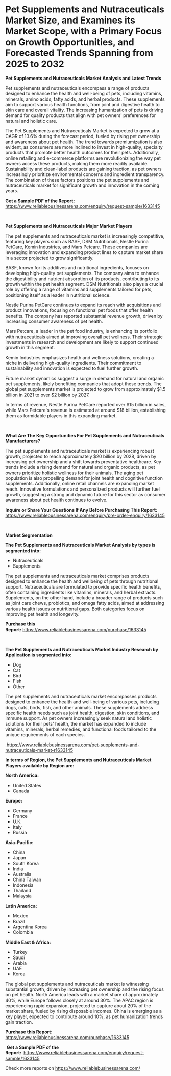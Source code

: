 <p><h1>Pet Supplements and Nutraceuticals Market Size, and Examines its Market Scope, with a Primary Focus on Growth Opportunities, and Forecasted Trends Spanning from 2025 to 2032</h1></p><p><strong>Pet Supplements and Nutraceuticals Market Analysis and Latest Trends</strong></p>
<p><p>Pet supplements and nutraceuticals encompass a range of products designed to enhance the health and well-being of pets, including vitamins, minerals, amino acids, fatty acids, and herbal products. These supplements aim to support various health functions, from joint and digestive health to skin care and overall vitality. The increasing humanization of pets is driving demand for quality products that align with pet owners' preferences for natural and holistic care.</p><p>The Pet Supplements and Nutraceuticals Market is expected to grow at a CAGR of 13.6% during the forecast period, fueled by rising pet ownership and awareness about pet health. The trend towards premiumization is also evident, as consumers are more inclined to invest in high-quality, specialty products that promote better health outcomes for their pets. Additionally, online retailing and e-commerce platforms are revolutionizing the way pet owners access these products, making them more readily available. Sustainability and clean-label products are gaining traction, as pet owners increasingly prioritize environmental concerns and ingredient transparency. The combination of these factors positions the pet supplements and nutraceuticals market for significant growth and innovation in the coming years.</p></p>
<p><strong>Get a Sample PDF of the Report:&nbsp;</strong> <a href="https://www.reliablebusinessarena.com/enquiry/request-sample/1633145?utm_campaign=3168&utm_medium=2&utm_source=Github&utm_content=ia&utm_term=29032025&utm_id=pet-supplements-and-nutraceuticals">https://www.reliablebusinessarena.com/enquiry/request-sample/1633145</a></p>
<p>&nbsp;</p>
<p><strong>Pet Supplements and Nutraceuticals Major Market Players</strong></p>
<p><p>The pet supplements and nutraceuticals market is increasingly competitive, featuring key players such as BASF, DSM Nutritionals, Nestle Purina PetCare, Kemin Industries, and Mars Petcare. These companies are leveraging innovation and expanding product lines to capture market share in a sector projected to grow significantly.</p><p>BASF, known for its additives and nutritional ingredients, focuses on developing high-quality pet supplements. The company aims to enhance the digestibility and nutrient absorption of its products, contributing to its growth within the pet health segment. DSM Nutritionals also plays a crucial role by offering a range of vitamins and supplements tailored for pets, positioning itself as a leader in nutritional science.</p><p>Nestle Purina PetCare continues to expand its reach with acquisitions and product innovations, focusing on functional pet foods that offer health benefits. The company has reported substantial revenue growth, driven by increasing consumer awareness of pet health.</p><p>Mars Petcare, a leader in the pet food industry, is enhancing its portfolio with nutraceuticals aimed at improving overall pet wellness. Their strategic investments in research and development are likely to support continued growth in this segment.</p><p>Kemin Industries emphasizes health and wellness solutions, creating a niche in delivering high-quality ingredients. Their commitment to sustainability and innovation is expected to fuel further growth.</p><p>Future market dynamics suggest a surge in demand for natural and organic pet supplements, likely benefiting companies that adopt these trends. The global pet supplements market is projected to grow from approximately $1.5 billion in 2021 to over $2 billion by 2027.</p><p>In terms of revenue, Nestle Purina PetCare reported over $15 billion in sales, while Mars Petcare's revenue is estimated at around $18 billion, establishing them as formidable players in this expanding market.</p></p>
<p>&nbsp;</p>
<p><strong>What Are The Key Opportunities For Pet Supplements and Nutraceuticals Manufacturers?</strong></p>
<p><p>The pet supplements and nutraceuticals market is experiencing robust growth, projected to reach approximately $20 billion by 2028, driven by increasing pet ownership and a shift towards preventative healthcare. Key trends include a rising demand for natural and organic products, as pet owners prioritize holistic wellness for their animals. The aging pet population is also propelling demand for joint health and cognitive function supplements. Additionally, online retail channels are expanding market reach. Innovative formulations and personalized products will further fuel growth, suggesting a strong and dynamic future for this sector as consumer awareness about pet health continues to evolve.</p></p>
<p><strong>Inquire or Share Your Questions If Any Before Purchasing This Report:</strong> <a href="https://www.reliablebusinessarena.com/enquiry/pre-order-enquiry/1633145?utm_campaign=3168&utm_medium=2&utm_source=Github&utm_content=ia&utm_term=29032025&utm_id=pet-supplements-and-nutraceuticals">https://www.reliablebusinessarena.com/enquiry/pre-order-enquiry/1633145</a></p>
<p>&nbsp;</p>
<p><strong>Market Segmentation</strong></p>
<p><strong>The Pet Supplements and Nutraceuticals Market Analysis by types is segmented into:</strong></p>
<p><ul><li>Nutraceuticals</li><li>Supplements</li></ul></p>
<p><p>The pet supplements and nutraceuticals market comprises products designed to enhance the health and wellbeing of pets through nutritional support. Nutraceuticals are formulated to provide specific health benefits, often containing ingredients like vitamins, minerals, and herbal extracts. Supplements, on the other hand, include a broader range of products such as joint care chews, probiotics, and omega fatty acids, aimed at addressing various health issues or nutritional gaps. Both categories focus on improving pet health and longevity.</p></p>
<p><strong>Purchase this Report:&nbsp;</strong><a href="https://www.reliablebusinessarena.com/purchase/1633145?utm_campaign=3168&utm_medium=2&utm_source=Github&utm_content=ia&utm_term=29032025&utm_id=pet-supplements-and-nutraceuticals">https://www.reliablebusinessarena.com/purchase/1633145</a></p>
<p>&nbsp;</p>
<p><strong>The Pet Supplements and Nutraceuticals Market Industry Research by Application is segmented into:</strong></p>
<p><ul><li>Dog</li><li>Cat</li><li>Bird</li><li>Fish</li><li>Other</li></ul></p>
<p><p>The pet supplements and nutraceuticals market encompasses products designed to enhance the health and well-being of various pets, including dogs, cats, birds, fish, and other animals. These supplements address specific health needs such as joint health, digestion, skin conditions, and immune support. As pet owners increasingly seek natural and holistic solutions for their pets' health, the market has expanded to include vitamins, minerals, herbal remedies, and functional foods tailored to the unique requirements of each species.</p></p>
<p><a href="https://www.reliablebusinessarena.com/pet-supplements-and-nutraceuticals-market-r1633145?utm_campaign=3168&utm_medium=2&utm_source=Github&utm_content=ia&utm_term=29032025&utm_id=pet-supplements-and-nutraceuticals">&nbsp;https://www.reliablebusinessarena.com/pet-supplements-and-nutraceuticals-market-r1633145</a></p>
<p><strong>In terms of Region, the Pet Supplements and Nutraceuticals Market Players available by Region are:</strong></p>
<p>
    <p> <strong> North America: </strong>
        <ul>
            <li>United States</li>
            <li>Canada</li>
        </ul>
        </p> 
    <p> <strong> Europe: </strong>
        <ul>
            <li>Germany</li>
            <li>France</li>
            <li>U.K.</li>
            <li>Italy</li>
            <li>Russia</li>
        </ul>
        </p> 
    <p> <strong> Asia-Pacific: </strong>
        <ul>
            <li>China</li>
            <li>Japan</li>
            <li>South Korea</li>
            <li>India</li>
            <li>Australia</li>
            <li>China Taiwan</li>
            <li>Indonesia</li>
            <li>Thailand</li>
            <li>Malaysia</li>
        </ul>
        </p> 
    <p> <strong> Latin America: </strong>
        <ul>
            <li>Mexico</li>
            <li>Brazil</li>
            <li>Argentina Korea</li>
            <li>Colombia</li>
        </ul>
        </p> 
    <p> <strong> Middle East & Africa: </strong>
        <ul>
            <li>Turkey</li>
            <li>Saudi</li>
            <li>Arabia</li>
            <li>UAE</li>
            <li>Korea</li>
        </ul>
    </p>
    </p>
<p><p>The global pet supplements and nutraceuticals market is witnessing substantial growth, driven by increasing pet ownership and the rising focus on pet health. North America leads with a market share of approximately 40%, while Europe follows closely at around 30%. The APAC region is experiencing rapid expansion, projected to capture about 20% of the market share, fueled by rising disposable incomes. China is emerging as a key player, expected to contribute around 10%, as pet humanization trends gain traction.</p></p>
<p><strong>Purchase this Report: </strong><a href="https://www.reliablebusinessarena.com/purchase/1633145?utm_campaign=3168&utm_medium=2&utm_source=Github&utm_content=ia&utm_term=29032025&utm_id=pet-supplements-and-nutraceuticals">https://www.reliablebusinessarena.com/purchase/1633145</a></p>
<p>&nbsp;<strong>Get a Sample PDF of the Report:&nbsp;&nbsp;</strong><a href="https://www.reliablebusinessarena.com/enquiry/request-sample/1633145?utm_campaign=3168&utm_medium=2&utm_source=Github&utm_content=ia&utm_term=29032025&utm_id=pet-supplements-and-nutraceuticals">https://www.reliablebusinessarena.com/enquiry/request-sample/1633145</a></p>
<p><strong></strong></p>
<p>Check more reports on <a href="https://www.reliablebusinessarena.com/?utm_campaign=3168&utm_medium=2&utm_source=Github&utm_content=ia&utm_term=29032025&utm_id=pet-supplements-and-nutraceuticals">https://www.reliablebusinessarena.com/</a></p>